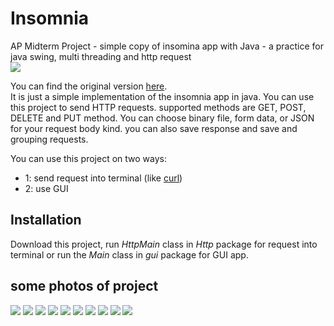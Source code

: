 # Insomnia
AP Midterm Project - simple copy of insomina app with Java - a practice for java swing, multi threading and http request  
<img src=images/insomniaScreen.png></img>  
  
You can find the original version [here](https://insomnia.rest).  
It is just a simple implementation of the insomnia app in java.
You can use this project to send HTTP requests. supported methods are GET, POST, DELETE and PUT method.
You can choose binary file, form data, or JSON for your request body kind. you can also save response and save and grouping requests.  

You can use this project on two ways:
* 1: send request into terminal (like [curl](https://curl.haxx.se))
* 2: use GUI 

## Installation
Download this project, run *HttpMain* class in *Http* package for request into terminal or run the *Main* class in *gui* package for GUI app.

## some photos of project
<img src=images/help1.png></img>
<img src=images/help2.png></img>
<img src=images/help3.png></img>
<img src=images/help4.png></img>
<img src=images/help5.png></img>
<img src=images/help6.png></img>
<img src=images/help7.png></img>
<img src=images/help8.png></img>
<img src=images/help11.png></img>
<img src=images/help16.png></img>
